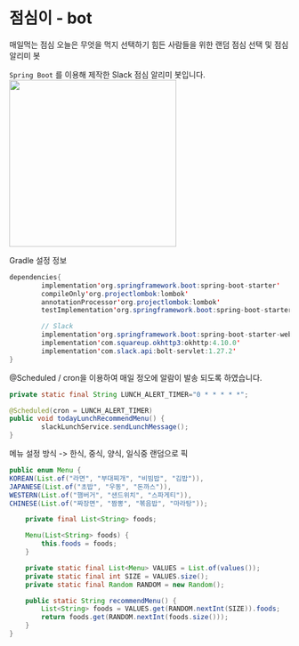 # 점심이 - bot

매일먹는 점심 오늘은 무엇을 먹지 선택하기 힘든 사람들을 위한 랜덤 점심 선택 및 점심 알리미 봇

```Spring Boot```
를 이용해 제작한 Slack 점심 알리미 봇입니다.
<img src="lunch.png" width="300" height="300">

Gradle 설정 정보

```java
dependencies{
        implementation'org.springframework.boot:spring-boot-starter'
        compileOnly'org.projectlombok:lombok'
        annotationProcessor'org.projectlombok:lombok'
        testImplementation'org.springframework.boot:spring-boot-starter-test'

        // Slack
        implementation'org.springframework.boot:spring-boot-starter-web'
        implementation'com.squareup.okhttp3:okhttp:4.10.0'
        implementation'com.slack.api:bolt-servlet:1.27.2'
}
```

@Scheduled / cron을 이용하여 매일 정오에 알람이 발송 되도록 하였습니다.

```java
private static final String LUNCH_ALERT_TIMER="0 * * * * *";

@Scheduled(cron = LUNCH_ALERT_TIMER)
public void todayLunchRecommendMenu() {
        slackLunchService.sendLunchMessage();
}
```

메뉴 설정 방식 -> 한식, 중식, 양식, 일식중 랜덤으로 픽 
```java
public enum Menu {
KOREAN(List.of("라면", "부대찌개", "비빔밥", "김밥")),
JAPANESE(List.of("초밥", "우동", "돈까스")),
WESTERN(List.of("햄버거", "샌드위치", "스파게티")),
CHINESE(List.of("짜장면", "짬뽕", "볶음밥", "마라탕"));

    private final List<String> foods;

    Menu(List<String> foods) {
        this.foods = foods;
    }

    private static final List<Menu> VALUES = List.of(values());
    private static final int SIZE = VALUES.size();
    private static final Random RANDOM = new Random();

    public static String recommendMenu() {
        List<String> foods = VALUES.get(RANDOM.nextInt(SIZE)).foods;
        return foods.get(RANDOM.nextInt(foods.size()));
    }
}
```